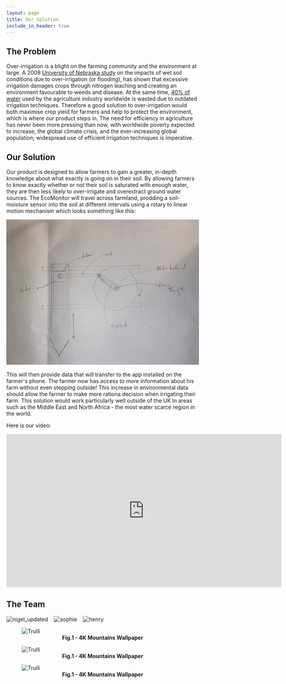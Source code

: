 ```yaml
---
layout: page
title: Our Solution
include_in_header: true
---
```


## The Problem

Over-irrigation is a blight on the farming community and the environment at large. A 2008 [University of Nebraska study](https://cropwatch.unl.edu/documents/g1904.pdf) on the impacts of wet soil conditions due to over-irrigation (or flooding), has shown that excessive irrigation damages crops through nitrogen leaching and creating an environment favourable to weeds and disease. At the same time, [40% of water](https://htt.io/water-usage-in-the-agricultural-industry/) used by the agriculture industry worldwide is wasted due to outdated irrigation techniques. Therefore a good solution to over-irrigation would both maximise crop yield for farmers and help to protect the environment, which is where our product steps in.
The need for efficiency in agriculture has never been more pressing than now, with worldwide poverty expected to increase, the global climate crisis, and the ever-increasing global population; widespread use of efficient irrigation techniques is imperative.

## Our Solution

Our product is designed to allow farmers to gain a greater, in-depth knowledge about what exactly is going on in their soil. By allowing farmers to know exactly whether or not their soil is saturated with enough water, they are then less likely to over-irrigate and overextract ground water sources.
The EcoMonitor will travel across farmland, prodding a soil-moisture sensor into the soil at different intervals using a rotary to linear motion mechanism which looks something like this:

![lowering mechanism](/Photo-Oztoprak-663%2C530%2C473.890823.jpg)

This will then provide data that will transfer to the app installed on the farmer's phone. The farmer now has access to more information about his farm without even stepping outside! This increase in environmental data should allow the farmer to make more rationa decision when irrigating their farm. This solution would work particularly well outside of the UK in areas such as the Middle East and North Africa - the most water scarce region in the world.

Here is our video:

<iframe width="720" height="400" src="https://www.youtube-nocookie.com/embed/LIaHkp802dM" title="YouTube video player" frameborder="0" allow="accelerometer; autoplay; clipboard-write; encrypted-media; gyroscope; picture-in-picture" allowfullscreen></iframe>

## The Team
![nigel_updated](https://user-images.githubusercontent.com/66517600/165692681-56458673-336a-487d-b69b-81070cc4d53b.jpg)
&nbsp;&nbsp;
![sophie](https://user-images.githubusercontent.com/66517600/165625082-f282f797-9ceb-4227-aeb1-d7ee6abed49f.jpg)
&nbsp;&nbsp;
![henry](https://user-images.githubusercontent.com/66517600/165625042-41580f9f-5645-4147-80a7-5c771c369e30.jpg)

<figure>
<img src="https://user-images.githubusercontent.com/66517600/165692681-56458673-336a-487d-b69b-81070cc4d53b.jpg" alt="Trulli">
<figcaption align = "center"><b>Fig.1 - 4K Mountains Wallpaper</b></figcaption>
</figure>

<figure>
<img src="https://user-images.githubusercontent.com/66517600/165625082-f282f797-9ceb-4227-aeb1-d7ee6abed49f.jpg" alt="Trulli">
<figcaption align = "center"><b>Fig.1 - 4K Mountains Wallpaper</b></figcaption>
</figure>

<figure>
<img src="https://user-images.githubusercontent.com/66517600/165625042-41580f9f-5645-4147-80a7-5c771c369e30.jpg" alt="Trulli">
<figcaption align = "center"><b>Fig.1 - 4K Mountains Wallpaper</b></figcaption>
</figure>

